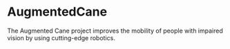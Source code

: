 # AugmentedCane
The Augmented Cane project improves the mobility of people with impaired vision by using cutting-edge robotics.
